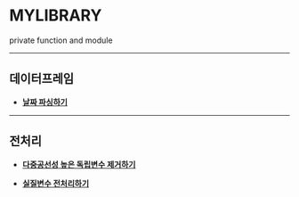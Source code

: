 # MYLIBRARY
private function and module

---

## 데이터프레임

- [**날짜 파싱하기**](https://github.com/jayarnim/MYLIBRARY/blob/main/parsing_date.py)

---

## 전처리

- [**다중공선성 높은 독립변수 제거하기**](https://github.com/jayarnim/MYLIBRARY/blob/main/drop_near.py)

- [**실질변수 전처리하기**](https://github.com/jayarnim/MYLIBRARY/blob/main/pre_real.py)

